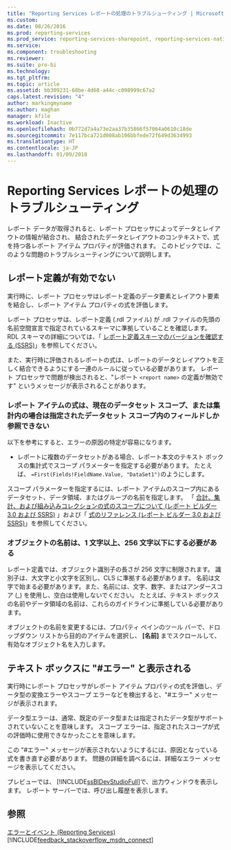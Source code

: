 ```yaml
---
title: "Reporting Services レポートの処理のトラブルシューティング | Microsoft Docs"
ms.custom: 
ms.date: 08/26/2016
ms.prod: reporting-services
ms.prod_service: reporting-services-sharepoint, reporting-services-native
ms.service: 
ms.component: troubleshooting
ms.reviewer: 
ms.suite: pro-bi
ms.technology: 
ms.tgt_pltfrm: 
ms.topic: article
ms.assetid: bb309231-68be-4d68-a44c-c098999c67a2
caps.latest.revision: "4"
author: markingmyname
ms.author: maghan
manager: kfile
ms.workload: Inactive
ms.openlocfilehash: 0b772d7a4a73e2aa37b35866f57064a0610c18de
ms.sourcegitcommit: 7e117bca721d008ab106bbfede72f649d3634993
ms.translationtype: HT
ms.contentlocale: ja-JP
ms.lasthandoff: 01/09/2018
---
```

# <a name="troubleshoot-processing-of-reporting-services-reports"></a>Reporting Services レポートの処理のトラブルシューティング
レポート データが取得されると、レポート プロセッサによってデータとレイアウトの情報が結合され、 結合されたデータとレイアウトのコンテキストで、式を持つ各レポート アイテム プロパティが評価されます。 このトピックでは、このような問題のトラブルシューティングについて説明します。   
  
## <a name="my-report-definition-is-not-valid"></a>レポート定義が有効でない  
実行時に、レポート プロセッサはレポート定義のデータ要素とレイアウト要素を結合し、レポート アイテム プロパティの式を評価します。   
  
レポート プロセッサは、レポート定義 (.rdl ファイル) が .rdl ファイルの先頭の名前空間宣言で指定されているスキーマに準拠していることを確認します。 RDL スキーマの詳細については、「 [レポート定義スキーマのバージョンを確認する (SSRS)](../../reporting-services/reports/find-the-report-definition-schema-version-ssrs.md)」を参照してください。  
  
また、実行時に評価されるレポートの式は、レポートのデータとレイアウトを正しく結合できるようにする一連のルールに従っている必要があります。 レポート プロセッサで問題が検出されると、"レポート `<report name>` の定義が無効です" というメッセージが表示されることがあります。  
  
### <a name="report-item-expressions-can-only-refer-to-fields-within-the-current-dataset-scope-or-if-inside-an-aggregate-the-specified-dataset-scope"></a>レポート アイテムの式は、現在のデータセット スコープ、または集計内の場合は指定されたデータセット スコープ内のフィールドしか参照できない  
  
以下を参考にすると、エラーの原因の特定が容易になります。  
* レポートに複数のデータセットがある場合、レポート本文のテキスト ボックスの集計式でスコープ パラメーターを指定する必要があります。 たとえば、 `=First(Fields!FieldName.Value, "DataSet1")`のようにします。  
  
スコープ パラメーターを指定するには、レポート アイテムのスコープ内にあるデータセット、データ領域、またはグループの名前を指定します。 「 [合計、集計、および組み込みコレクションの式のスコープについて (レポート ビルダー 3.0 および SSRS)](../../reporting-services/report-design/expression-scope-for-totals-aggregates-and-built-in-collections.md) 」および「 [式のリファレンス (レポート ビルダー 3.0 および SSRS)](../../reporting-services/report-design/expression-reference-report-builder-and-ssrs.md)」を参照してください。  
  
### <a name="names-of-objects-must-be-greater-than-0-and-less-than-or-equal-to-256-characters"></a>オブジェクトの名前は、1 文字以上、256 文字以下にする必要がある  
レポート定義では、オブジェクト識別子の長さが 256 文字に制限されます。 識別子は、大文字と小文字を区別し、CLS に準拠する必要があります。 名前は文字で始まる必要があります。また、名前には、文字、数字、またはアンダースコア (_) を使用し、空白は使用しないでください。 たとえば、テキスト ボックスの名前やデータ領域の名前は、これらのガイドラインに準拠している必要があります。   
  
オブジェクトの名前を変更するには、プロパティ ペインのツール バーで、ドロップダウン リストから目的のアイテムを選択し、 **[名前]** までスクロールして、有効なオブジェクト名を入力します。   
  
## <a name="a-text-box-displays-error-how-do-i-fix-it"></a>テキスト ボックスに "#エラー" と表示される  
実行時にレポート プロセッサがレポート アイテム プロパティの式を評価し、データ型の変換エラーやスコープ エラーなどを検出すると、"#エラー" メッセージが表示されます。   
  
データ型エラーは、通常、既定のデータ型または指定されたデータ型がサポートされていないことを意味します。 スコープ エラーは、指定されたスコープが式の評価時に使用できなかったことを意味します。   
  
この "#エラー" メッセージが表示されないようにするには、原因となっている式を書き直す必要があります。 問題の詳細を調べるには、詳細なエラー メッセージを表示してください。   
  
プレビューでは、 [!INCLUDE[ssBIDevStudioFull](../../includes/ssbidevstudiofull.md)]で、出力ウィンドウを表示します。 レポート サーバーでは、呼び出し履歴を表示します。 
  
  
## <a name="see-also"></a>参照  
[エラーとイベント (Reporting Services)](../../reporting-services/troubleshooting/errors-and-events-reference-reporting-services.md)
[!INCLUDE[feedback_stackoverflow_msdn_connect](../../includes/feedback-stackoverflow-msdn-connect.md)]

